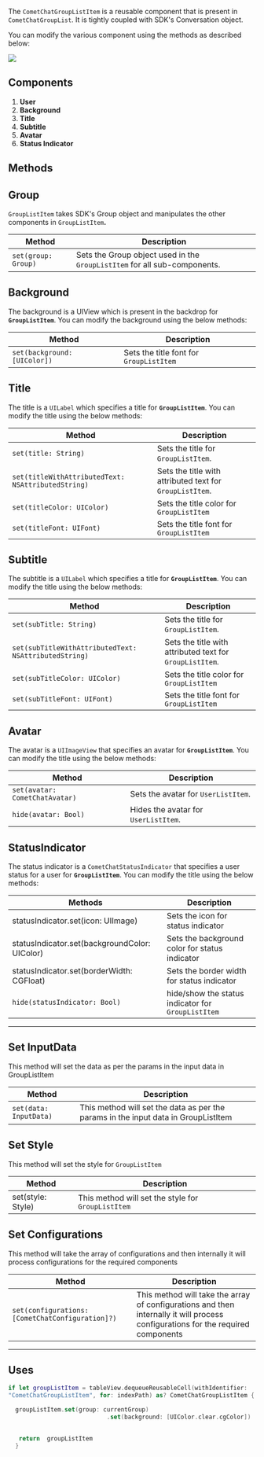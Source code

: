 The `CometChatGroupListItem` is a reusable component that is present in `CometChatGroupList`. It is tightly coupled with SDK's Conversation object.

You can modify the various component using the methods as described below:

![](https://uploads.developerhub.io/prod/x9W8/k3rn3o29adhliqhtbiggo02t0rev0xa73lt25k74rx60btherkloxcb1fub9429e.png)

## Components

1. **User**
2. **Background**
3. **Title**
4. **Subtitle**
5. **Avatar**
6. **Status Indicator**

## Methods

## Group

`GroupListItem` takes SDK's Group object and manipulates the other components in `GroupListItem`**.**

| Method | Description | 
| ---- | ---- | 
| `set(group: Group)` | Sets the Group object used in the `GroupListItem` for all sub-components. | 


## Background

The background is a UIView which is present in the backdrop for **`GroupListItem`**. You can modify the background using the below methods:

| Method | Description | 
| ---- | ---- | 
| `set(background: [UIColor])` | Sets the title font for `GroupListItem` | 


## Title

The title is a `UILabel` which specifies a title for **`GroupListItem`**. You can modify the title using the below methods:

| Method | Description | 
| ---- | ---- | 
| `set(title: String)` | Sets the title for `GroupListItem`. | 
| `set(titleWithAttributedText: NSAttributedString)` | Sets the title with attributed text for `GroupListItem`. | 
| `set(titleColor: UIColor)` | Sets the title color for `GroupListItem` | 
| `set(titleFont: UIFont)` | Sets the title font for `GroupListItem` | 


## Subtitle

The subtitle is a `UILabel` which specifies a title for **`GroupListItem`**. You can modify the title using the below methods:

| Method | Description | 
| ---- | ---- | 
| `set(subTitle: String)` | Sets the title for `GroupListItem`. | 
| `set(subTitleWithAttributedText: NSAttributedString)` | Sets the title with attributed text for `GroupListItem`. | 
| `set(subTitleColor: UIColor)` | Sets the title color for `GroupListItem` | 
| `set(subTitleFont: UIFont)` | Sets the title font for `GroupListItem` | 


## Avatar

The avatar is a `UIImageView` that specifies an avatar for **`GroupListItem`**. You can modify the title using the below methods:

| Method | Description | 
| ---- | ---- | 
| `set(avatar: CometChatAvatar)` | Sets the avatar for `UserListItem`. | 
| `hide(avatar: Bool)` | Hides the avatar for `UserListItem`. | 


## StatusIndicator

The status indicator is a `CometChatStatusIndicator` that specifies a user status for a user for **`GroupListItem`**. You can modify the title using the below methods:

| Methods | Description | 
| ---- | ---- | 
| statusIndicator.set(icon: UIImage) | Sets the  icon for status indicator | 
| statusIndicator.set(backgroundColor: UIColor) | Sets the  background color for status indicator | 
| statusIndicator.set(borderWidth: CGFloat) | Sets the border width for status indicator | 
| `hide(statusIndicator: Bool)` | hide/show the status indicator for `GroupListItem` | 


---

## Set InputData

This method will set the data as per the params in the input data in GroupListItem

| Method | Description | 
| ---- | ---- | 
| `set(data: InputData)` | This method will set the data as per the params in the input data in GroupListItem | 


## Set Style

This method will set the style for `GroupListItem`

| Method | Description | 
| ---- | ---- | 
| set(style: Style) | This method will set the style for `GroupListItem` | 


## Set Configurations

This method will take the array of configurations and then internally it will process configurations for the required components

| Method | Description | 
| ---- | ---- | 
| `set(configurations: [CometChatConfiguration]?)` | This method will take the array of configurations and then internally it will process configurations for the required components | 


---

## Uses

```swift
if let groupListItem = tableView.dequeueReusableCell(withIdentifier: 
"CometChatGroupListItem", for: indexPath) as? CometChatGroupListItem {

  groupListItem.set(group: currentGroup)
							.set(background: [UIColor.clear.cgColor])

            
   return  groupListItem
  }
```

